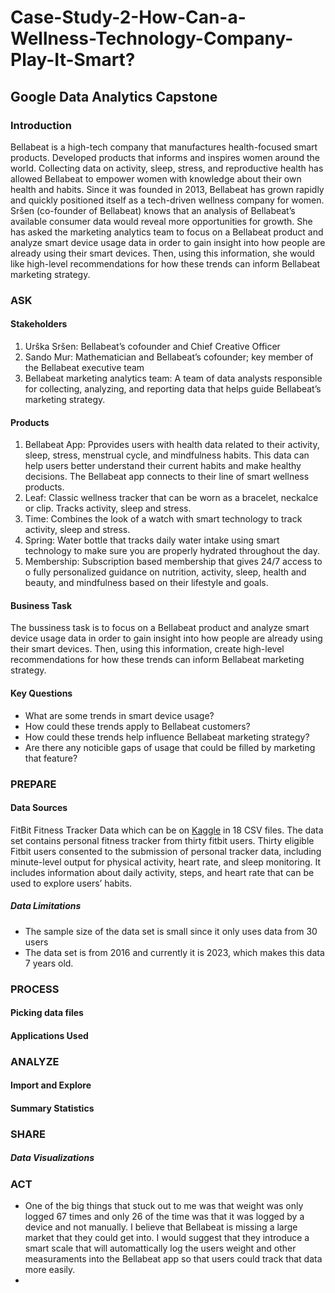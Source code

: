 # Case-Study-2-How-Can-a-Wellness-Technology-Company-Play-It-Smart?
## Google Data Analytics Capstone 

### Introduction

Bellabeat is a high-tech company that manufactures health-focused smart products. Developed products that  informs and inspires women around the
world. Collecting data on activity, sleep, stress, and reproductive health has allowed Bellabeat to empower women with
knowledge about their own health and habits. Since it was founded in 2013, Bellabeat has grown rapidly and quickly
positioned itself as a tech-driven wellness company for women. Sršen (co-founder of Bellabeat) knows that an analysis of Bellabeat’s available consumer data would reveal more opportunities for growth. She has
asked the marketing analytics team to focus on a Bellabeat product and analyze smart device usage data in order to gain
insight into how people are already using their smart devices. Then, using this information, she would like high-level
recommendations for how these trends can inform Bellabeat marketing strategy.

### ASK

#### Stakeholders

1. Urška Sršen: Bellabeat’s cofounder and Chief Creative Officer
2. Sando Mur: Mathematician and Bellabeat’s cofounder; key member of the Bellabeat executive team
3. Bellabeat marketing analytics team: A team of data analysts responsible for collecting, analyzing, and
reporting data that helps guide Bellabeat’s marketing strategy.
#### Products

1. Bellabeat App: Pprovides users with health data related to their activity, sleep, stress,
menstrual cycle, and mindfulness habits. This data can help users better understand their current habits and
make healthy decisions. The Bellabeat app connects to their line of smart wellness products.
2. Leaf: Classic wellness tracker that can be worn as a bracelet, neckalce or clip. Tracks activity, sleep and stress.
3. Time: Combines the look of a watch with smart technology to track activity, sleep and stress.
4. Spring: Water bottle that tracks daily water intake using smart technology to make sure you are properly hydrated throughout the day.
5. Membership: Subscription based membership that gives 24/7 access to o fully personalized guidance on nutrition, activity, sleep, health and
beauty, and mindfulness based on their lifestyle and goals.

#### Business Task

The bussiness task is to focus on a Bellabeat product and analyze smart device usage data in order to gain
insight into how people are already using their smart devices. Then, using this information, create high-level
recommendations for how these trends can inform Bellabeat marketing strategy.

#### Key Questions

* What are some trends in smart device usage?
* How could these trends apply to Bellabeat customers?
* How could these trends help influence Bellabeat marketing strategy?
* Are there any noticible gaps of usage that could be filled by marketing that feature? 
### PREPARE

#### Data Sources

FitBit Fitness Tracker Data which can be on [Kaggle]( https://www.kaggle.com/datasets/arashnic/fitbit) in 18 CSV files. The data set
contains personal fitness tracker from thirty fitbit users. Thirty eligible Fitbit users consented to the submission of
personal tracker data, including minute-level output for physical activity, heart rate, and sleep monitoring. It includes
information about daily activity, steps, and heart rate that can be used to explore users’ habits.

##### Data Limitations

* The sample size of the data set is small since it only uses data from 30 users
* The data set is from 2016 and currently it is 2023, which makes this data 7 years old.

### PROCESS

#### Picking data files

#### Applications Used

### ANALYZE

#### Import and Explore

#### Summary Statistics

### SHARE

##### Data Visualizations



### ACT

* One of the big things that stuck out to me was that weight was only logged 67 times and only 26 of the time was that it was logged by a device and not manually. I believe that Bellabeat is missing a large market that they could get into. I would suggest that they introduce a smart scale that will automattically log the users weight and other measuraments into the Bellabeat app so that users could track that data more easily.
* 
